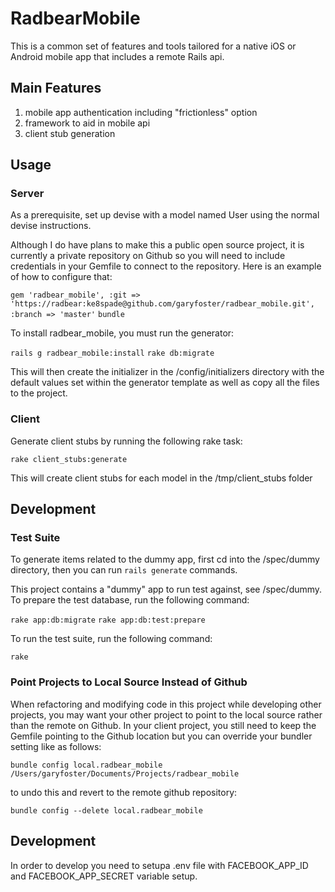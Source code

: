 # RadbearMobile

This is a common set of features and tools tailored for a native iOS or Android mobile app that includes a remote Rails api.

## Main Features
1. mobile app authentication including "frictionless" option
1. framework to aid in mobile api
1. client stub generation

## Usage

### Server
As a prerequisite, set up devise with a model named User using the normal devise instructions.

Although I do have plans to make this a public open source project, it is currently a private repository on Github so you will need to include credentials in your Gemfile to connect to the repository. Here is an example of how to configure that:

`gem 'radbear_mobile', :git => 'https://radbear:ke8spade@github.com/garyfoster/radbear_mobile.git', :branch => 'master'`
`bundle`

To install radbear_mobile, you must run the generator: 

`rails g radbear_mobile:install`
`rake db:migrate`

This will then create the initializer in the /config/initializers directory with the default values set within the generator template as well as copy all the files to the project.

### Client
Generate client stubs by running the following rake task:

`rake client_stubs:generate`

This will create client stubs for each model in the /tmp/client_stubs folder

## Development

### Test Suite

To generate items related to the dummy app, first cd into the /spec/dummy directory, then you can run `rails generate` commands.

This project contains a "dummy" app to run test against, see /spec/dummy. To prepare the test database, run the following command:

`rake app:db:migrate`
`rake app:db:test:prepare`

To run the test suite, run the following command:

`rake`

### Point Projects to Local Source Instead of Github

When refactoring and modifying code in this project while developing other projects, you may want your other project to point to the local source rather than the remote on Github. In your client project, you still need to keep the Gemfile pointing to the Github location but you can override your bundler setting like as follows:

`bundle config local.radbear_mobile /Users/garyfoster/Documents/Projects/radbear_mobile`

to undo this and revert to the remote github repository:

`bundle config --delete local.radbear_mobile`

## Development

In order to develop you need to setupa  .env file with FACEBOOK_APP_ID and FACEBOOK_APP_SECRET variable setup.

